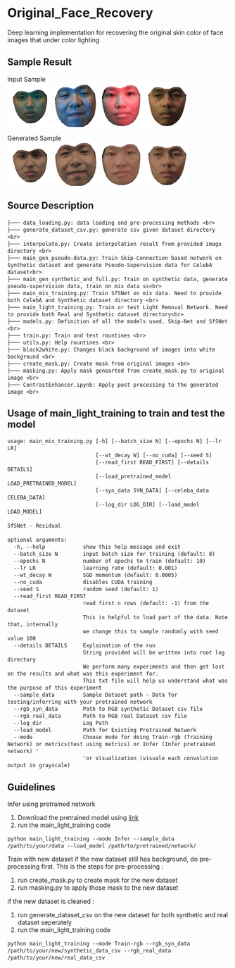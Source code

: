 # Original_Face_Recovery
Deep learning implementation for recovering the original skin color of face images that under color lighting


## Sample Result
Input Sample <br>
<img  width="100" height="100" src="https://github.com/RichardoTiono/Original_Face_Recovery/blob/main/sample_result/input/21_0_b_mask.png"/>
<img  width="100" height="100" src="https://github.com/RichardoTiono/Original_Face_Recovery/blob/main/sample_result/input/22_1_b_mask.png"/>
<img  width="100" height="100" src="https://github.com/RichardoTiono/Original_Face_Recovery/blob/main/sample_result/input/25_4_r_mask.png"/>
<img width="100" height="100" src="https://github.com/RichardoTiono/Original_Face_Recovery/blob/main/sample_result/input/26_2_g_mask.png"/>

Generated Sample <br />
<img  width="100" height="100" src="https://github.com/RichardoTiono/Original_Face_Recovery/blob/main/sample_result/result/21_0_b_mask.png">
<img width="100" height="100" src="https://github.com/RichardoTiono/Original_Face_Recovery/blob/main/sample_result/result/22_0_b_mask.png">
<img width="100" height="100" src="https://github.com/RichardoTiono/Original_Face_Recovery/blob/main/sample_result/result/25_4_r_mask.png">
<img width="100" height="100" src="https://github.com/RichardoTiono/Original_Face_Recovery/blob/main/sample_result/result/26_2_g_mask.png">

## Source Description
```
├─── data_loading.py: data loading and pre-processing methods <br>
├─── generate_dataset_csv.py: generate csv given dataset directory <br>
├─── interpolate.py: Create interpolation result from provided image directory <br>
├─── main_gen_pseudo-data.py: Train Skip-Connection based network on Synthetic dataset and generate Pseudo-Supervision data for CelebA dataset<br>
├─── main_gen_synthetic_and_full.py: Train on synthetic data, generate pseudo-supervision data, train on mix data ss<br>
├─── main_mix_training.py: Train SfSNet on mix data. Need to provide both CelebA and Synthetic dataset directory <br>
├─── main_light_training.py: Train or test Light Removal Network. Need to provide both Real and Synthetic dataset directory<br>
├─── models.py: Definition of all the models used. Skip-Net and SfSNet <br>
├─── train.py: Train and test rountines <br>
├─── utils.py: Help rountines <br>
├─── black2white.py: Changes black background of images into white background <br>
├─── create_mask.py: Create mask from original images <br>
├─── masking.py: Apply mask genearted from create_mask.py to original image <br>
├─── ContrastEnhancer.ipynb: Apply post processing to the generated image <br>
```

## Usage of main_light_training to train and test the model
```
usage: main_mix_training.py [-h] [--batch_size N] [--epochs N] [--lr LR]
                            [--wt_decay W] [--no_cuda] [--seed S]
                            [--read_first READ_FIRST] [--details DETAILS]
                            [--load_pretrained_model LOAD_PRETRAINED_MODEL]
                            [--syn_data SYN_DATA] [--celeba_data CELEBA_DATA]
                            [--log_dir LOG_DIR] [--load_model LOAD_MODEL]

SfSNet - Residual

optional arguments:
  -h, --help            show this help message and exit
  --batch_size N        input batch size for training (default: 8)
  --epochs N            number of epochs to train (default: 10)
  --lr LR               learning rate (default: 0.001)
  --wt_decay W          SGD momentum (default: 0.0005)
  --no_cuda             disables CUDA training
  --seed S              random seed (default: 1)
  --read_first READ_FIRST
                        read first n rows (default: -1) from the dataset
                        This is helpful to load part of the data. Note that, internally
                        we change this to sample randomly with seed value 100
  --details DETAILS     Explaination of the run
                        String provided will be written into root log directory
                        We perform many experiments and then get lost on the results and what was this experiment for.
                        This txt file will help us understand what was the purpose of this experiment
  --sample_data         Sample Dataset path - Data for testing/inferring with your pretrained network
  --rgb_syn_data        Path to RGB synthetic Dataset csv file
  --rgb_real_data		Path to RGB real Dataset csv file
  --log_dir             Log Path
  --load_model          Path for Existing Pretrained Network
  --mode                Choose mode for doing Train-rgb (Training Network) or metrics(test using metrics) or Infer (Infer pretrained network) '
                        'or Visualization (visuale each convolution output in grayscale)
```

## Guidelines

Infer using pretrained network
1. Download the pretrained model using [link](https://drive.google.com/drive/folders/1FcthqkhLtdfMm7hYgNISGYntez1YNXKr?usp=sharing)
2. run the main_light_training code
```
python main_light_training --mode Infer --sample_data /path/to/your/data --load_model /path/to/pretrained/network/
```

Train with new dataset
if the new dataset still has background, do pre-processing first. This is the steps for pre-processing :
1. run create_mask.py to create mask for the new dataset
2. run masking.py to apply those mask to the new dataset

if the new dataset is cleaned :
1. run generate_dataset_csv on the new dataset for both synthetic and real dataset seperately 
2. run the main_light_training code
```
python main_light_training --mode Train-rgb --rgb_syn_data /path/to/your/new/synthetic_data_csv --rgb_real_data /path/to/your/new/real_data_csv
```